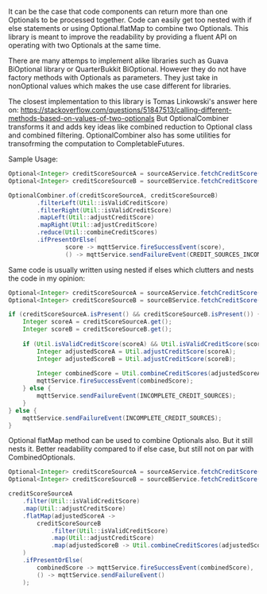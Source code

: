 It can be the case that code components can return more than one Optionals to be processed together. 
Code can easily get too nested with if else statements or using Optional.flatMap to combine two Optionals.
This library is meant to improve the readability by providing a fluent API on operating with two Optionals at the same time.

There are many attemps to implement alike libraries such as Guava BiOptional library or QuarterBukkit BiOptional. However they
do not have factory methods with Optionals as parameters. They just take in nonOptional values which makes the use case different for libraries.

The closest implementation to this library is Tomas Linkowski's answer here on: https://stackoverflow.com/questions/51847513/calling-different-methods-based-on-values-of-two-optionals
But OptionalCombiner transforms it and adds key ideas like combined reduction to Optional class and combined filtering. OptionalCombiner also has some utilities for transofrming the computation to CompletableFutures.

Sample Usage:
```java
Optional<Integer> creditScoreSourceA = sourceAService.fetchCreditScore();
Optional<Integer> creditScoreSourceB = sourceBService.fetchCreditScore();

OptionalCombiner.of(creditScoreSourceA, creditScoreSourceB)
        .filterLeft(Util::isValidCreditScore)
        .filterRight(Util::isValidCreditScore)
        .mapLeft(Util::adjustCreditScore)
        .mapRight(Util::adjustCreditScore)
        .reduce(Util::combineCreditScores)
        .ifPresentOrElse(
                score -> mqttService.fireSuccessEvent(score),
                () -> mqttService.sendFailureEvent(CREDIT_SOURCES_INCOMPLETE));
```
Same code is usually written using nested if elses which clutters and nests the code in my opinion:
```java
Optional<Integer> creditScoreSourceA = sourceAService.fetchCreditScore();
Optional<Integer> creditScoreSourceB = sourceBService.fetchCreditScore();

if (creditScoreSourceA.isPresent() && creditScoreSourceB.isPresent()) {
    Integer scoreA = creditScoreSourceA.get();
    Integer scoreB = creditScoreSourceB.get();
    
    if (Util.isValidCreditScore(scoreA) && Util.isValidCreditScore(scoreB)) {
        Integer adjustedScoreA = Util.adjustCreditScore(scoreA);
        Integer adjustedScoreB = Util.adjustCreditScore(scoreB);
        
        Integer combinedScore = Util.combineCreditScores(adjustedScoreA, adjustedScoreB);
        mqttService.fireSuccessEvent(combinedScore);
    } else {
        mqttService.sendFailureEvent(INCOMPLETE_CREDIT_SOURCES);
    }
} else {
    mqttService.sendFailureEvent(INCOMPLETE_CREDIT_SOURCES);
}
```

Optional flatMap method can be used to combine Optionals also. But it still nests it. Better readability compared to if else case, but still not on par with CombinedOptionals.

```java
Optional<Integer> creditScoreSourceA = sourceAService.fetchCreditScore();
Optional<Integer> creditScoreSourceB = sourceBService.fetchCreditScore();

creditScoreSourceA
    .filter(Util::isValidCreditScore)
    .map(Util::adjustCreditScore)
    .flatMap(adjustedScoreA -> 
        creditScoreSourceB
            .filter(Util::isValidCreditScore)
            .map(Util::adjustCreditScore)
            .map(adjustedScoreB -> Util.combineCreditScores(adjustedScoreA, adjustedScoreB))
    )
    .ifPresentOrElse(
        combinedScore -> mqttService.fireSuccessEvent(combinedScore),
        () -> mqttService.sendFailureEvent()
    );
```

